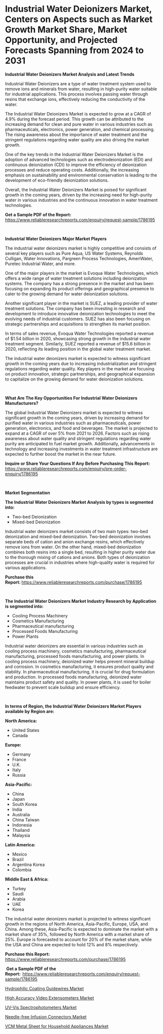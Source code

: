 <p><h1>Industrial Water Deionizers Market, Centers on Aspects such as Market Growth Market Share, Market Opportunity, and Projected Forecasts Spanning from 2024 to 2031</h1></p><p><strong>Industrial Water Deionizers Market Analysis and Latest Trends</strong></p>
<p><p>Industrial Water Deionizers are a type of water treatment system used to remove ions and minerals from water, resulting in high-purity water suitable for industrial applications. This process involves passing water through resins that exchange ions, effectively reducing the conductivity of the water.</p><p>The Industrial Water Deionizers Market is expected to grow at a CAGR of 4.9% during the forecast period. This growth can be attributed to the increasing demand for clean and pure water in various industries such as pharmaceuticals, electronics, power generation, and chemical processing. The rising awareness about the importance of water treatment and the stringent regulations regarding water quality are also driving the market growth.</p><p>One of the key trends in the Industrial Water Deionizers Market is the adoption of advanced technologies such as electrodeionization (EDI) and continuous deionization (CDI) to improve the efficiency of deionization processes and reduce operating costs. Additionally, the increasing emphasis on sustainability and environmental conservation is leading to the development of eco-friendly deionization solutions.</p><p>Overall, the Industrial Water Deionizers Market is poised for significant growth in the coming years, driven by the increasing need for high-purity water in various industries and the continuous innovation in water treatment technologies.</p></p>
<p><strong>Get a Sample PDF of the Report:&nbsp;</strong> <a href="https://www.reliableresearchreports.com/enquiry/request-sample/1786195">https://www.reliableresearchreports.com/enquiry/request-sample/1786195</a></p>
<p>&nbsp;</p>
<p><strong>Industrial Water Deionizers Major Market Players</strong></p>
<p><p>The industrial water deionizers market is highly competitive and consists of several key players such as Pure Aqua, US Water Systems, Reynolds Culligan, Water Innovations, Pargreen Process Technologies, AmeriWater, Puretec Industrial Water, and more. </p><p>One of the major players in the market is Evoqua Water Technologies, which offers a wide range of water treatment solutions including deionization systems. The company has a strong presence in the market and has been focusing on expanding its product offerings and geographical presence to cater to the growing demand for water deionization solutions.</p><p>Another significant player in the market is SUEZ, a leading provider of water treatment solutions. The company has been investing in research and development to introduce innovative deionization technologies to meet the evolving needs of industrial customers. SUEZ has also been focusing on strategic partnerships and acquisitions to strengthen its market position.</p><p>In terms of sales revenue, Evoqua Water Technologies reported a revenue of $1.54 billion in 2020, showcasing strong growth in the industrial water treatment segment. Similarly, SUEZ reported a revenue of $15.6 billion in 2020, reflecting its leading position in the global water treatment market.</p><p>The industrial water deionizers market is expected to witness significant growth in the coming years due to increasing industrialization and stringent regulations regarding water quality. Key players in the market are focusing on product innovation, strategic partnerships, and geographical expansion to capitalize on the growing demand for water deionization solutions.</p></p>
<p>&nbsp;</p>
<p><strong>What Are The Key Opportunities For Industrial Water Deionizers Manufacturers?</strong></p>
<p><p>The global Industrial Water Deionizers market is expected to witness significant growth in the coming years, driven by increasing demand for purified water in various industries such as pharmaceuticals, power generation, electronics, and food and beverages. The market is projected to expand at a CAGR of over 5% from 2021 to 2026. Factors such as rising awareness about water quality and stringent regulations regarding water purity are anticipated to fuel market growth. Additionally, advancements in technology and increasing investments in water treatment infrastructure are expected to further boost the market in the near future.</p></p>
<p><strong>Inquire or Share Your Questions If Any Before Purchasing This Report:</strong> <a href="https://www.reliableresearchreports.com/enquiry/pre-order-enquiry/1786195">https://www.reliableresearchreports.com/enquiry/pre-order-enquiry/1786195</a></p>
<p>&nbsp;</p>
<p><strong>Market Segmentation</strong></p>
<p><strong>The Industrial Water Deionizers Market Analysis by types is segmented into:</strong></p>
<p><ul><li>Two-bed Deionization</li><li>Mixed-bed Deionization</li></ul></p>
<p><p>Industrial water deionizers market consists of two main types: two-bed deionization and mixed-bed deionization. Two-bed deionization involves separate beds of cation and anion exchange resins, which effectively remove ions from water. On the other hand, mixed-bed deionization combines both resins into a single bed, resulting in higher purity water due to the thorough mixing of cations and anions. Both types of deionization processes are crucial in industries where high-quality water is required for various applications.</p></p>
<p><strong>Purchase this Report:&nbsp;</strong><a href="https://www.reliableresearchreports.com/purchase/1786195">https://www.reliableresearchreports.com/purchase/1786195</a></p>
<p>&nbsp;</p>
<p><strong>The Industrial Water Deionizers Market Industry Research by Application is segmented into:</strong></p>
<p><ul><li>Cooling Process Machinery</li><li>Cosmetics Manufacturing</li><li>Pharmaceutical manufacturing</li><li>Processed Foods Manufacturing</li><li>Power Plants</li></ul></p>
<p><p>Industrial water deionizers are essential in various industries such as cooling process machinery, cosmetics manufacturing, pharmaceutical manufacturing, processed foods manufacturing, and power plants. In cooling process machinery, deionized water helps prevent mineral buildup and corrosion. In cosmetics manufacturing, it ensures product quality and stability. In pharmaceutical manufacturing, it is crucial for drug formulation and production. In processed foods manufacturing, deionized water maintains product safety and quality. In power plants, it is used for boiler feedwater to prevent scale buildup and ensure efficiency.</p></p>
<p>&nbsp;</p>
<p><strong>In terms of Region, the Industrial Water Deionizers Market Players available by Region are:</strong></p>
<p>
    <p> <strong> North America: </strong>
        <ul>
            <li>United States</li>
            <li>Canada</li>
        </ul>
        </p> 
    <p> <strong> Europe: </strong>
        <ul>
            <li>Germany</li>
            <li>France</li>
            <li>U.K.</li>
            <li>Italy</li>
            <li>Russia</li>
        </ul>
        </p> 
    <p> <strong> Asia-Pacific: </strong>
        <ul>
            <li>China</li>
            <li>Japan</li>
            <li>South Korea</li>
            <li>India</li>
            <li>Australia</li>
            <li>China Taiwan</li>
            <li>Indonesia</li>
            <li>Thailand</li>
            <li>Malaysia</li>
        </ul>
        </p> 
    <p> <strong> Latin America: </strong>
        <ul>
            <li>Mexico</li>
            <li>Brazil</li>
            <li>Argentina Korea</li>
            <li>Colombia</li>
        </ul>
        </p> 
    <p> <strong> Middle East & Africa: </strong>
        <ul>
            <li>Turkey</li>
            <li>Saudi</li>
            <li>Arabia</li>
            <li>UAE</li>
            <li>Korea</li>
        </ul>
    </p>
    </p>
<p><p>The industrial water deionizers market is projected to witness significant growth in the regions of North America, Asia-Pacific, Europe, USA, and China. Among these, Asia-Pacific is expected to dominate the market with a market share of 35%, followed by North America with a market share of 25%. Europe is forecasted to account for 20% of the market share, while the USA and China are expected to hold 12% and 8% respectively.</p></p>
<p><strong>Purchase this Report: </strong><a href="https://www.reliableresearchreports.com/purchase/1786195">https://www.reliableresearchreports.com/purchase/1786195</a></p>
<p>&nbsp;<strong>Get a Sample PDF of the Report:&nbsp;&nbsp;</strong><a href="https://www.reliableresearchreports.com/enquiry/request-sample/1786195">https://www.reliableresearchreports.com/enquiry/request-sample/1786195</a></p>
<p><strong></strong></p>
<p><p><a href="https://issuu.com/reportprime-2/docs/hydrophilic-coating-guidewires-market-size-2030.pp">Hydrophilic Coating Guidewires Market</a></p><p><a href="https://github.com/biheemgalvinlouises6hokrh3h/Market-Research-Report-List-1/blob/main/high-accuracy-video-extensometers-market.md">High Accuracy Video Extensometers Market</a></p><p><a href="https://github.com/Paul14Anderson63/Market-Research-Report-List-2/blob/main/uv-vis-spectrophotometers-market.md">UV-Vis Spectrophotometers Market</a></p><p><a href="https://issuu.com/reportprime-2/docs/needle-free-infusion-connectors-market-size-2030.p">Needle-free Infusion Connectors Market</a></p><p><a href="https://github.com/mabutironaldo/Market-Research-Report-List-3/blob/main/vcm-metal-sheet-for-household-appliances-market.md">VCM Metal Sheet for Household Appliances Market</a></p></p>